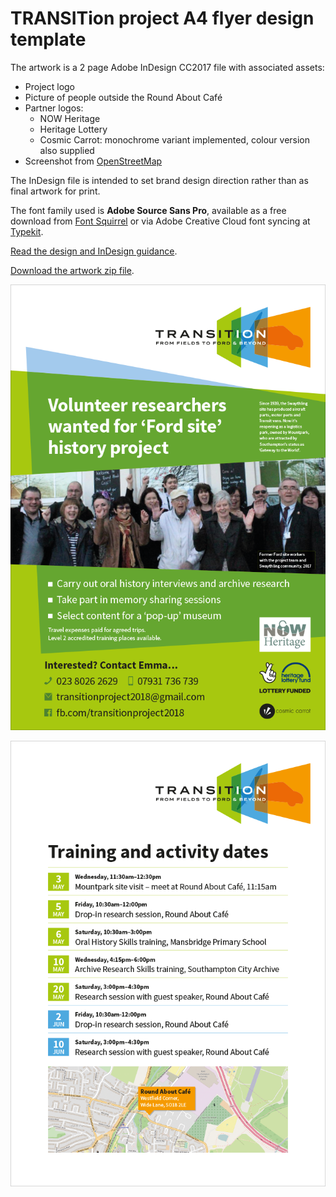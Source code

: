 # TRANSITion project A4 flyer design template

The artwork is a 2 page Adobe InDesign CC2017 file with associated assets:

* Project logo
* Picture of people outside the Round About Café
* Partner logos: 
    * NOW Heritage
    * Heritage Lottery
    * Cosmic Carrot: monochrome variant implemented, colour version also supplied
* Screenshot from [OpenStreetMap](https://www.openstreetmap.org)

The InDesign file is intended to set brand design direction rather than as final artwork for print.

The font family used is **Adobe Source Sans Pro**, available as a free download from [Font Squirrel](https://www.fontsquirrel.com/fonts/source-sans-pro) or via Adobe Creative Cloud font syncing at [Typekit](https://typekit.com/fonts/source-sans).

[Read the design and InDesign guidance](https://gist.github.com/watershed/09817cfc93bf0307003f2677489c1734).

[Download the artwork zip file](https://github.com/watershed/transition-a4-flyer/archive/master.zip).

![TRANSITion flyer front face](https://github.com/watershed/transition-a4-flyer/blob/master/design-preview/transition_A4-flyer_front.png)

![TRANSITion flyer reverse face](https://github.com/watershed/transition-a4-flyer/blob/master/design-preview/transition_A4-flyer_back.png)